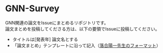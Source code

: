 # GNN-Survey

GNN関連の論文をIssueにまとめるリポジトリです。  
論文まとめを投稿してくださる方は、以下の要領でIssueに投稿してください。  
- タイトルは[発表年] 論文名とする
- 「論文まとめ」テンプレートに沿って記入（[落合陽一先生のフォーマット](https://lafrenze.hatenablog.com/entry/2015/08/04/120205)）
